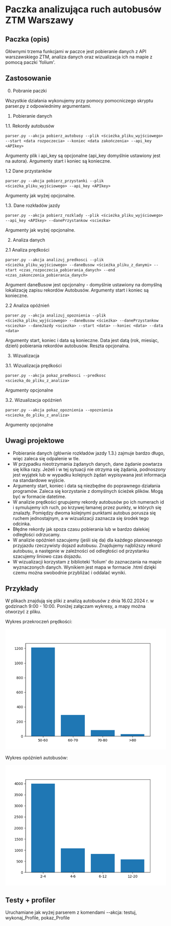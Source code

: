 Paczka analizująca ruch autobusów ZTM Warszawy
=====================


## Paczka (opis)

Głównymi trzema funkcjami w paczce jest pobieranie danych z API warszawskiego ZTM, analiza danych oraz wizualizacja ich na mapie z pomocą paczki 'folium'.

## Zastosowanie

0. Pobranie paczki

Wszystkie działania wykonujemy przy pomocy pomocniczego skryptu parser.py z odpowiednimy argumentami.

1. Pobieranie danych

1.1. Rekordy autobusów

```comandline
parser.py --akcja pobierz_autobusy --plik <ścieżka_pliku_wyjściowego> --start <data rozpoczecia> --koniec <data zakończenia> --api_key <APIkey>
```
Argumenty plik i api_key są opcjonalne (api_key domyślnie ustawiony jest na autora). Argumenty start i koniec są konieczne.

1.2 Dane przystanków

```comandline
parser.py --akcja pobierz_przystanki --plik <ścieżka_pliku_wyjściowego> --api_key <APIkey>
```
Argumenty jak wyżej opcjonalne.

1.3. Dane rozkładów jazdy
```comandline
parser.py --akcja pobierz_rozklady --plik <ścieżka_pliku_wyjściowego> --api_key <APIkey> --danePrzystankow <sciezka>
```
Argumenty jak wyżej opcjonalne.

2. Analiza danych

2.1 Analiza prędkości

```comandline
parser.py --akcja analizuj_predkosci --plik <ścieżka_pliku_wyjściowego> --daneBusow <ścieżka_pliku_z_danymi> --start <czas_rozpoczecia_pobierania_danych> --end <czas_zakonczenia_pobierania_danych>
```
Argument daneBusow jest opcjonalny - domyślnie ustawiony na domyślną lokalizację zapisu rekordów Autobusów. Argumenty start i koniec są konieczne.

2.2 Analiza opóźnień
```comandline
parser.py --akcja analizuj_opoznienia --plik <ścieżka_pliku_wyjściowego> --daneBusow <ścieżka> --danePrzystankow <sciezka> --daneJazdy <sciezka> --start <data> --koniec <data> --data <data>
```
Argumenty start, koniec i data są konieczne. Data jest datą (rok, miesiąc, dzień) pobierania rekordów autobusów. Reszta opcjonalna.

3. Wizualizacja

3.1. Wizualizacja prędkości
```comandline
parser.py --akcja pokaz_predkosci --predkosc <sciezka_do_pliku_z_analiza>
```
Argumenty opcjonalne

3.2. Wizualizacja opóźnień
```comandline
parser.py --akcja pokaz_opoznienia --opoznienia <sciezka_do_pliku_z_analiza>
```
Argumenty opcjonalne

## Uwagi projektowe

- Pobieranie danych (głównie rozkładów jazdy 1.3.) zajmuje bardzo długo, więc zaleca się odpalenie w tle.
- W przypadku nieotrzymania żądanych danych, dane żądanie powtarza się kilka razy. Jeżeli i w tej sytuacji nie otrzyma się żądania, podnoszony jest wyjątek lub w wypadku kolejnych żądań wypisywana jest informacja na standardowe wyjście.
- Argumenty start, koniec i data są niezbędne do poprawnego działania programów. Zaleca się korzystanie z domyślnych ścieżek plików. Mogą być w formacie datetime.
- W analizie prędkości grupujemy rekordy autobusów po ich numerach id i symulujemy ich ruch, po krzywej łamanej przez punkty, w których się znalazły. Pomiędzy dwoma kolejnymi punktami autobus porusza się ruchem jednostajnym, a w wizualizacji zaznacza się środek tego odcinka.
- Błędne rekordy jak spoza czasu pobierania lub w bardzo dalekiej odległości odrzucamy.
- W analizie opóźnień szacujemy (jeśli się da) dla każdego planowanego przyjazdu rzeczywisty dojazd autobusu. Znajdujemy najbliższy rekord autobusu, a następnie w zależności od odległości od przystanku szacujemy liniowo czas dojazdu.
- W wizualizacji korzystam z biblioteki 'folium' do zaznaczania na mapie wyznaczonych danych. Wynikiem jest mapa w formacie .html dzięki czemu można swobodnie przybliżać i oddalać wyniki.

## Przykłady

W plikach znajdują się pliki z analizą autobusów z dnia 16.02.2024 r. w godzinach 9:00 - 10:00. Poniżej załączam wykresy, a mapy można otworzyć z pliku.

Wykres przekroczeń prędkości:

![speed](./results/speedDiagram.png)

Wykres opóźnień autobusów:

![delay](./results/delayDiagram.png)

## Testy + profiler

Uruchamiane jak wyżej parserem z komendami --akcja: testuj, wykonaj_Profile, pokaz_Profile